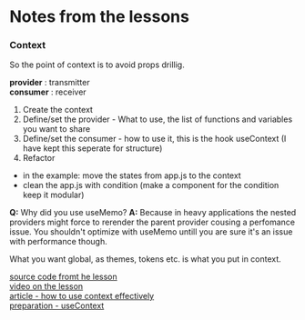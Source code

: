 # Notes from the lessons

### Context
So the point of context is to avoid props drillig. 

**provider** : transmitter  
**consumer** : receiver

1. Create the context
2. Define/set the provider - What to use, the list of functions and variables you want to share
3. Define/set the consumer - how to use it, this is the hook useContext (I have kept this seperate for structure)
4. Refactor
  - in the example: move the states from app.js to the context
  - clean the app.js with condition (make a component for the condition keep it modular)

**Q:** Why did you use useMemo?
**A:** Because in heavy applications the nested providers might force to rerender the parent provider cousing a perfomance issue. You shouldn't optimize with useMemo untill you are sure it's an issue with performance though. 

What you want global, as themes, tokens etc. is what you put in context. 

[source code fromt he lesson](https://github.com/tpetrina/hyf-context-tutorial)  
[video on the lesson]()  
[article - how to use context effectively](https://kentcdodds.com/blog/how-to-use-react-context-effectively)  
[preparation - useContext](https://reactjs.org/docs/hooks-reference.html#usecontext)  

